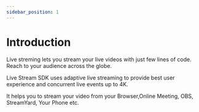 ```yaml
---
sidebar_position: 1
---
```


# Introduction

Live streming lets you stream your live videos with just few lines of code. Reach to your audience across the globe.

Live Stream SDK uses adaptive live streaming to provide best user experience and concurrent live events up to 4K.

It helps you to stream your video from your Browser,Online Meeting, OBS, StreamYard, Your Phone etc.
